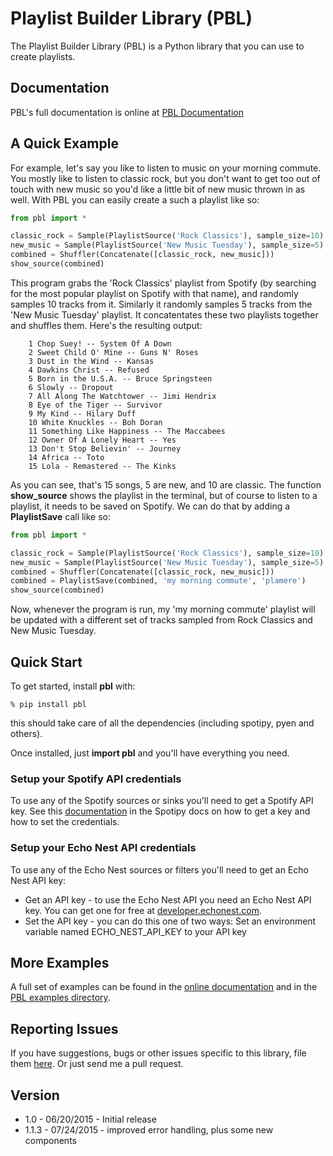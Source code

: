# Playlist Builder Library (PBL) 
The Playlist Builder Library (PBL) is a Python library that you can use to create playlists. 

## Documentation
PBL's full documentation is online at [PBL Documentation](http://pbl.readthedocs.org/) 

## A Quick Example
For example, let's say you like to listen to music on your morning commute. You mostly like to listen to classic rock, but you don't want to get too out of touch with new music so you'd like a little bit of new music thrown in as well. With PBL you can easily create a such a playlist like so:

```python 
from pbl import *

classic_rock = Sample(PlaylistSource('Rock Classics'), sample_size=10)
new_music = Sample(PlaylistSource('New Music Tuesday'), sample_size=5)
combined = Shuffler(Concatenate([classic_rock, new_music]))
show_source(combined)
```

This program grabs the 'Rock Classics' playlist from Spotify (by searching for the most popular playlist on Spotify with that name), and randomly samples 10 tracks from it. Similarly it randomly samples 5 tracks from the 'New Music Tuesday' playlist. It concatentates these two playlists together and shuffles them. Here's the resulting output:

```
    1 Chop Suey! -- System Of A Down
    2 Sweet Child O' Mine -- Guns N' Roses
    3 Dust in the Wind -- Kansas
    4 Dawkins Christ -- Refused
    5 Born in the U.S.A. -- Bruce Springsteen
    6 Slowly -- Dropout
    7 All Along The Watchtower -- Jimi Hendrix
    8 Eye of the Tiger -- Survivor
    9 My Kind -- Hilary Duff
    10 White Knuckles -- Boh Doran
    11 Something Like Happiness -- The Maccabees
    12 Owner Of A Lonely Heart -- Yes
    13 Don't Stop Believin' -- Journey
    14 Africa -- Toto
    15 Lola - Remastered -- The Kinks
```

As you can see, that's 15 songs, 5 are new, and 10 are classic.
The function __show_source__ shows the playlist in the terminal, but of course to listen to a playlist, it needs to be saved on Spotify. We can do that by adding a **PlaylistSave** call like so:


```python 
from pbl import *

classic_rock = Sample(PlaylistSource('Rock Classics'), sample_size=10)
new_music = Sample(PlaylistSource('New Music Tuesday'), sample_size=5)
combined = Shuffler(Concatenate([classic_rock, new_music]))
combined = PlaylistSave(combined, 'my morning commute', 'plamere')
show_source(combined)
```
Now, whenever the program is run, my 'my morning commute' playlist will be updated with a different set of tracks sampled from Rock Classics and New Music Tuesday.

## Quick Start
To get started, install __pbl__ with:

```
% pip install pbl
```

this should take care of all the dependencies (including spotipy, pyen and others).

Once installed, just __import pbl__ and you'll have everything you need.  

### Setup  your Spotify API credentials
To use any of the Spotify sources or sinks you'll need to get a Spotify API key. See this [documentation](http://spotipy.readthedocs.org/en/latest/#authorized-requests) in the Spotipy docs on how to get a key and how to set the credentials.

### Setup your Echo Nest API credentials
To use any of the Echo Nest sources or filters you'll need to get an Echo Nest API key:

  * Get an API key - to use the Echo Nest API you need an Echo Nest API key. You can get one for free at [developer.echonest.com](http://developer.echonest.com).
  * Set the API key - you can do this one of two ways:
Set an environment variable named ECHO\_NEST\_API\_KEY to your API key

## More Examples
A full set of examples can be found in the [online
documentation](http://pbl.readthedocs.org/) and in the [PBL examples
directory](https://github.com/plamere/pbl/tree/master/examples).
        

## Reporting Issues
If you have suggestions, bugs or other issues specific to this library, file them [here](https://github.com/plamere/pbl/issues). Or just send me a pull request.

## Version

- 1.0 - 06/20/2015 - Initial release
- 1.1.3 - 07/24/2015 - improved error handling, plus some new components
